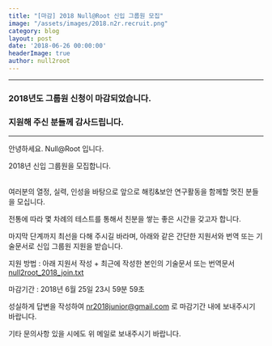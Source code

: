 ```yaml
---
title: "[마감] 2018 Null@Root 신입 그룹원 모집"
image: "/assets/images/2018.n2r.recruit.png"
category: blog
layout: post
date: '2018-06-26 00:00:00'
headerImage: true
author: null2root
---
```


---

### 2018년도 그룹원 신청이 마감되었습니다.
### 지원해 주신 분들께 감사드립니다. 

---
  
	
	
안녕하세요. Null@Root  입니다.
  
2018년 신입 그룹원을 모집합니다.

 <br/> 
여러분의 열정, 실력, 인성을 바탕으로 앞으로 해킹&보안 연구활동을 함께할 멋진 분들을 모십니다.

전통에 따라 몇 차례의 테스트를 통해서 친분을 쌓는 좋은 시간을 갖고자 합니다.
 <br/> 
  
마지막 단계까지 최선을 다해 주시길 바라며,
아래와 같은 간단한 지원서와 번역 또는 기술문서로 신입 그룹원 지원을 받습니다.
 <br/> 

지원 방법 : 아래 지원서 작성 + 최근에 작성한 본인의 기술문서 또는 번역문서
[null2root_2018_join.txt](/assets/docs/null2root_2018_join.txt)
 <br/> 

마감기간 : 2018년 6월 25일 23시 59분 59초
 <br/> 

성실하게 답변을 작성하여 nr2018junior@gmail.com 로 마감기간 내에 보내주시기 바랍니다.

기타 문의사항 있을 시에도 위 메일로 보내주시기 바랍니다.